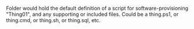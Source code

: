 Folder would hold the default definition of a script for software-provisioning "Thing01", and any supporting or included files.
Could be a thing.ps1, or thing.cmd, or thing.sh, or thing.sql, etc.